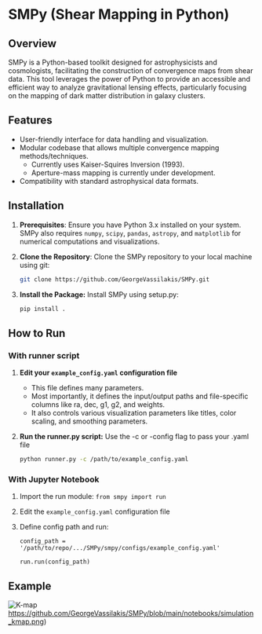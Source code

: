 # SMPy (Shear Mapping in Python)

## Overview
SMPy is a Python-based toolkit designed for astrophysicists and cosmologists, facilitating the construction of convergence maps from shear data. This tool leverages the power of Python to provide an accessible and efficient way to analyze gravitational lensing effects, particularly focusing on the mapping of dark matter distribution in galaxy clusters.

## Features
- User-friendly interface for data handling and visualization.
- Modular codebase that allows multiple convergence mapping methods/techniques.
   - Currently uses Kaiser-Squires Inversion (1993).
   - Aperture-mass mapping is currently under development.
- Compatibility with standard astrophysical data formats.

## Installation

1. **Prerequisites**: Ensure you have Python 3.x installed on your system. SMPy also requires `numpy`, `scipy`, `pandas`, `astropy`, and `matplotlib` for numerical computations and visualizations.

2. **Clone the Repository**: Clone the SMPy repository to your local machine using git:

   ```bash
   git clone https://github.com/GeorgeVassilakis/SMPy.git

3. **Install the Package:** Install SMPy using setup.py:

   ```bash
   pip install .

## How to Run
### With runner script
1. **Edit your `example_config.yaml` configuration file**
   - This file defines many parameters.
   - Most importantly, it defines the input/output paths and file-specific columns like ra, dec, g1, g2, and weights.
   - It also controls various visualization parameters like titles, color scaling, and smoothing parameters.

2. **Run the runner.py script:** Use the -c or -config flag to pass your .yaml file
   
   ```bash
   python runner.py -c /path/to/example_config.yaml

### With Jupyter Notebook
1. Import the run module:
`from smpy import run`

2. Edit the `example_config.yaml` configuration file
  
3. Define config path and run:

   `config_path = '/path/to/repo/.../SMPy/smpy/configs/example_config.yaml'`

   `run.run(config_path)`

## Example
![K-map](https://github.com/GeorgeVassilakis/SMPy/blob/main/notebooks/simulation_kmap.png)https://github.com/GeorgeVassilakis/SMPy/blob/main/notebooks/simulation_kmap.png)
